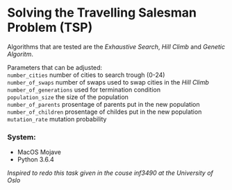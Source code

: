 # Solving the Travelling Salesman Problem (TSP)
Algorithms that are tested are the *Exhaustive Search*, *Hill Climb* and *Genetic Algoritm*.

Parameters that can be adjusted:  
`number_cities` number of cities to search trough (0-24)  
`number_of_swaps` number of swaps used to swap cities in the *Hill Climb*  
`number_of_generations` used for termination condition  
`population_size` the size of the population  
`number_of_parents` prosentage of parents put in the new population  
`number_of_children` prosentage of childes put in the new population  
`mutation_rate` mutation probability  

### System:
* MacOS Mojave
* Python 3.6.4

_Inspired to redo this task given in the couse inf3490 at the University of Oslo_